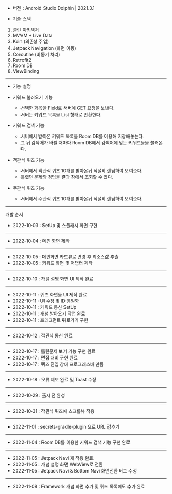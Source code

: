 - 버전 : Android Studio Dolphin | 2021.3.1

- 기술 스택

1. 클린 아키텍처
2. MVVM + Live Data
3. Koin (의존성 주입)
4. Jetpack Navigation (화면 이동)
5. Coroutine (비동기 처리)
6. Retrofit2
7. Room DB
8. ViewBinding

---

- 기능 설명

- 키워드 불러오기 기능
  - 선택한 과목을 Field로 서버에 GET 요청을 보낸다.
  - 서버는 키워드 목록을 List<String> 형태로 반환한다.

- 키워드 검색 기능
  - 서버에서 받아온 키워드 목록을 Room DB를 이용해 저장해놓는다.
  - 그 뒤 검색어가 바뀔 때마다 Room DB에서 검색어에 맞는 키워드들을 불러온다.

- 객관식 퀴즈 기능
  - 서버에서 객관식 퀴즈 10개를 받아온뒤 적절히 랜덤하여 보여준다.
  - 틀렸던 문제와 정답을 결과 창에서 조회할 수 있다.

- 주관식 퀴즈 기능
  - 서버에서 주관식 퀴즈 10개를 받아온뒤 적절히 랜덤하여 보여준다.
  

---

개발 순서
- 2022-10-03 : SetUp 및 스플래시 화면 구현
---

- 2022-10-04 : 메인 화면 제작
---

- 2022-10-05 : 메인화면 카드뷰로 변경 후 리소스값 추출
- 2022-10-05 : 키워드 화면 및 어댑터 제작
---

- 2022-10-10 : 개념 설명 화면 UI 제작 완료
---

- 2022-10-11 : 퀴즈 화면들 UI 제작 완료
- 2022-10-11 : UI 수정 및 ID 통일화
- 2022-10-11 : 키워드 통신 SetUp
- 2022-10-11 : 개념 받아오기 작업 완료
- 2022-10-11 : 프래그먼트 뒤로가기 구현
---

- 2022-10-12 : 객관식 통신 완료
---

- 2022-10-17 : 틀린문제 보기 기능 구현 완료
- 2022-10-17 : 면접 대비 구현 완료
- 2022-10-17 : 퀴즈 진입 창에 프로그래스바 만듬
---

- 2022-10-18 : 오류 제보 완료 및 Toast 수정
---

- 2022-10-29 : 출시 전 완성
---


- 2022-10-31 : 객관식 퀴즈에 스크롤뷰 적용
---

- 2022-11-01 : secrets-gradle-plugin 으로 URL 감추기
---

- 2022-11-04 : Room DB를 이용한 키워드 검색 기능 구현 완료
---

- 2022-11-05 : Jetpack Navi 재 적용 완료.
- 2022-11-05 : 개념 설명 화면 WebView로 전환
- 2022-11-05 : Jetpack Navi & Bottom Navi 화면전환 버그 수정
---

- 2022-11-08 : Framework 개념 화면 추가 및 퀴즈 목록에도 추가 완료
